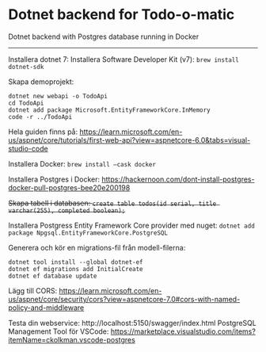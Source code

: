 # Dotnet backend for Todo-o-matic

Dotnet backend with Postgres database running in Docker

---

Installera dotnet 7: Installera Software Developer Kit (v7): `brew install dotnet-sdk`

Skapa demoprojekt:
```
dotnet new webapi -o TodoApi
cd TodoApi
dotnet add package Microsoft.EntityFrameworkCore.InMemory
code -r ../TodoApi
```

Hela guiden finns på: https://learn.microsoft.com/en-us/aspnet/core/tutorials/first-web-api?view=aspnetcore-6.0&tabs=visual-studio-code

Installera Docker: `brew install —cask docker`

Installera Postgres i Docker: https://hackernoon.com/dont-install-postgres-docker-pull-postgres-bee20e200198

 ~~Skapa tabell i databasen: `create table todos(id serial, title varchar(255), completed boolean);`~~

Installera Postgress Entity Framework Core provider med nuget: `dotnet add package Npgsql.EntityFrameworkCore.PostgreSQL`

Generera och kör en migrations-fil från modell-filerna:
```
dotnet tool install --global dotnet-ef
dotnet ef migrations add InitialCreate
dotnet ef database update
```

Lägg till CORS: https://learn.microsoft.com/en-us/aspnet/core/security/cors?view=aspnetcore-7.0#cors-with-named-policy-and-middleware 

Testa din webservice: http://localhost:5150/swagger/index.html 
PostgreSQL Management Tool för VSCode: https://marketplace.visualstudio.com/items?itemName=ckolkman.vscode-postgres 
